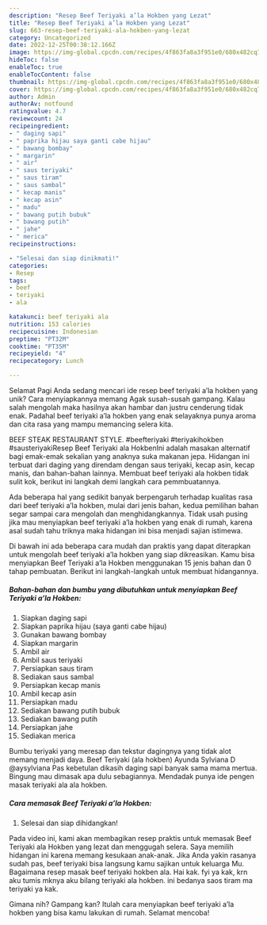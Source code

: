 ```yaml
---
description: "Resep Beef Teriyaki a’la Hokben yang Lezat"
title: "Resep Beef Teriyaki a’la Hokben yang Lezat"
slug: 663-resep-beef-teriyaki-ala-hokben-yang-lezat
category: Uncategorized
date: 2022-12-25T00:38:12.166Z
image: https://img-global.cpcdn.com/recipes/4f863fa8a3f951e0/680x482cq70/beef-teriyaki-ala-hokben-foto-resep-utama.jpg
hideToc: false
enableToc: true
enableTocContent: false
thumbnail: https://img-global.cpcdn.com/recipes/4f863fa8a3f951e0/680x482cq70/beef-teriyaki-ala-hokben-foto-resep-utama.jpg
cover: https://img-global.cpcdn.com/recipes/4f863fa8a3f951e0/680x482cq70/beef-teriyaki-ala-hokben-foto-resep-utama.jpg
author: Admin
authorAv: notfound
ratingvalue: 4.7
reviewcount: 24
recipeingredient:
- " daging sapi"
- " paprika hijau saya ganti cabe hijau"
- " bawang bombay"
- " margarin"
- " air"
- " saus teriyaki"
- " saus tiram"
- " saus sambal"
- " kecap manis"
- " kecap asin"
- " madu"
- " bawang putih bubuk"
- " bawang putih"
- " jahe"
- " merica"
recipeinstructions:

- "Selesai dan siap dinikmati!"
categories:
- Resep
tags:
- beef
- teriyaki
- ala

katakunci: beef teriyaki ala 
nutrition: 153 calories
recipecuisine: Indonesian
preptime: "PT32M"
cooktime: "PT35M"
recipeyield: "4"
recipecategory: Lunch

---
```



Selamat Pagi Anda sedang mencari ide resep beef teriyaki a’la hokben yang unik? Cara menyiapkannya memang Agak susah-susah gampang. Kalau salah mengolah maka hasilnya akan hambar dan justru cenderung tidak enak. Padahal beef teriyaki a’la hokben yang enak selayaknya punya aroma dan cita rasa yang mampu memancing selera kita.


BEEF STEAK RESTAURANT STYLE. #beefteriyaki #teriyakihokben #sausteriyakiResep Beef Teriyaki ala HokbenIni adalah masakan alternatif bagi emak-emak sekalian yang anaknya suka makanan jepa. Hidangan ini terbuat dari daging yang direndam dengan saus teriyaki, kecap asin, kecap manis, dan bahan-bahan lainnya. Membuat beef teriyaki ala hokben tidak sulit kok, berikut ini langkah demi langkah cara pemmbuatannya.

Ada beberapa hal yang sedikit banyak berpengaruh terhadap kualitas rasa dari beef teriyaki a’la hokben, mulai dari jenis bahan, kedua pemilihan bahan segar sampai cara mengolah dan menghidangkannya. Tidak usah pusing jika mau menyiapkan beef teriyaki a’la hokben yang enak di rumah, karena asal sudah tahu triknya maka hidangan ini bisa menjadi sajian istimewa.


Di bawah ini ada beberapa cara mudah dan praktis yang dapat diterapkan untuk mengolah beef teriyaki a’la hokben yang siap dikreasikan. Kamu bisa menyiapkan Beef Teriyaki a’la Hokben menggunakan 15 jenis bahan dan 0 tahap pembuatan. Berikut ini langkah-langkah untuk membuat hidangannya.

<!--inarticleads1-->

##### Bahan-bahan dan bumbu yang dibutuhkan untuk menyiapkan Beef Teriyaki a’la Hokben:

1. Siapkan  daging sapi
1. Siapkan  paprika hijau (saya ganti cabe hijau)
1. Gunakan  bawang bombay
1. Siapkan  margarin
1. Ambil  air
1. Ambil  saus teriyaki
1. Persiapkan  saus tiram
1. Sediakan  saus sambal
1. Persiapkan  kecap manis
1. Ambil  kecap asin
1. Persiapkan  madu
1. Sediakan  bawang putih bubuk
1. Sediakan  bawang putih
1. Persiapkan  jahe
1. Sediakan  merica


Bumbu teriyaki yang meresap dan tekstur dagingnya yang tidak alot memang menjadi daya. Beef Teriyaki (ala hokben) Ayunda Sylviana D @aysylviana Pas kebetulan dikasih daging sapi banyak sama mama mertua. Bingung mau dimasak apa dulu sebagiannya. Mendadak punya ide pengen masak teriyaki ala ala hokben. 

<!--inarticleads2-->

##### Cara memasak Beef Teriyaki a’la Hokben:


1. Selesai dan siap dihidangkan!

Pada video ini, kami akan membagikan resep praktis untuk memasak Beef Teriyaki ala Hokben yang lezat dan menggugah selera. Saya memilih hidangan ini karena memang kesukaan anak-anak. Jika Anda yakin rasanya sudah pas, beef teriyaki bisa langsung kamu sajikan untuk keluarga Mu. Bagaimana resep masak beef teriyaki hokben ala. Hai kak. fyi ya kak, krn aku tumis mknya aku bilang teriyaki ala hokben. ini bedanya saos tiram ma teriyaki ya kak. 

Gimana nih? Gampang kan? Itulah cara menyiapkan beef teriyaki a’la hokben yang bisa kamu lakukan di rumah. Selamat mencoba!
